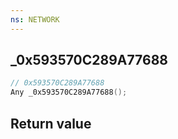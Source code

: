 ```yaml
---
ns: NETWORK
---
```

## _0x593570C289A77688

```c
// 0x593570C289A77688
Any _0x593570C289A77688();
```


## Return value
